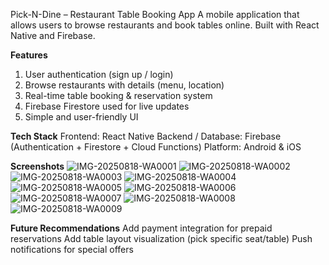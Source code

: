 Pick-N-Dine – Restaurant Table Booking App
A mobile application that allows users to browse restaurants and book tables online. Built with React Native and Firebase.

**Features**
1) User authentication (sign up / login)
2) Browse restaurants with details (menu, location)
3) Real-time table booking & reservation system
4) Firebase Firestore used for live updates
5) Simple and user-friendly UI

**Tech Stack**
Frontend: React Native
Backend / Database: Firebase (Authentication + Firestore + Cloud Functions)
Platform: Android & iOS

**Screenshots**
![IMG-20250818-WA0001](https://github.com/user-attachments/assets/95276ad9-7325-4dc0-8d33-6357cc363207)
![IMG-20250818-WA0002](https://github.com/user-attachments/assets/60b2c462-eb6e-472e-acaa-d612288eb9d1)
![IMG-20250818-WA0003](https://github.com/user-attachments/assets/0aca5aa9-0014-453f-9c43-570d8e4369ed)
![IMG-20250818-WA0004](https://github.com/user-attachments/assets/e5f44eb8-5406-4946-994c-901c80806f53)
![IMG-20250818-WA0005](https://github.com/user-attachments/assets/05495e89-2863-4cb6-9dde-0709743bfe40)
![IMG-20250818-WA0006](https://github.com/user-attachments/assets/536a7f71-0b80-417b-8aa4-f1b42067dc80)
![IMG-20250818-WA0007](https://github.com/user-attachments/assets/1ebdf955-5872-4ff9-90db-55b7d96a8d24)
![IMG-20250818-WA0008](https://github.com/user-attachments/assets/b18eef46-e49f-49a5-bc0d-e59824b76168)
![IMG-20250818-WA0009](https://github.com/user-attachments/assets/54adb00e-6acb-408d-87de-e79fd560076d)

**Future Recommendations**
Add payment integration for prepaid reservations
Add table layout visualization (pick specific seat/table)
Push notifications for special offers
